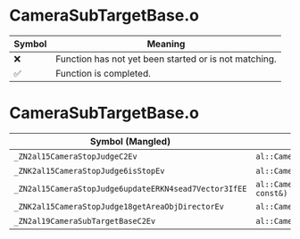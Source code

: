 # CameraSubTargetBase.o
| Symbol | Meaning 
| ------------- | ------------- 
| :x: | Function has not yet been started or is not matching. 
| :white_check_mark: | Function is completed. 


# CameraSubTargetBase.o
| Symbol (Mangled) | Symbol (Demangled) | Decompiled? |
| ------------- |  ------------- | ------------- |
| `_ZN2al15CameraStopJudgeC2Ev` | `al::CameraStopJudge::CameraStopJudge(void)` | :x: |
| `_ZNK2al15CameraStopJudge6isStopEv` | `al::CameraStopJudge::isStop(void)const` | :x: |
| `_ZN2al15CameraStopJudge6updateERKN4sead7Vector3IfEE` | `al::CameraStopJudge::update(sead::Vector3<float> const&)` | :x: |
| `_ZNK2al15CameraStopJudge18getAreaObjDirectorEv` | `al::CameraStopJudge::getAreaObjDirector(void)const` | :x: |
| `_ZN2al19CameraSubTargetBaseC2Ev` | `al::CameraSubTargetBase::CameraSubTargetBase(void)` | :x: |
